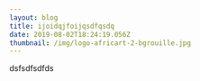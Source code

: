 ```yaml
---
layout: blog
title: ijoidqjfoijqsdfqsdq
date: 2019-08-02T18:24:19.056Z
thumbnail: /img/logo-africart-2-bgrouille.jpg
---
```

dsfsdfsdfds
